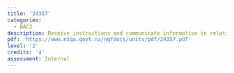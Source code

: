 ```yaml
---
title: '24357'
categories:
  - BAC2
description: Receive instructions and communicate information in relation to BCATS projects
pdf: 'https://www.nzqa.govt.nz/nqfdocs/units/pdf/24357.pdf'
level: '2'
credits: '4'
assessment: Internal
---
```


